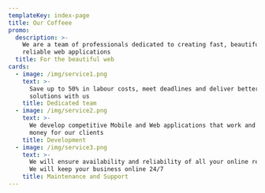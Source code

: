 ```yaml
---
templateKey: index-page
title: Our Coffeee
promo:
  description: >-
    We are a team of professionals dedicated to creating fast, beautiful and
    reliable web applications
  title: For the beautiful web
cards:
  - image: /img/service1.png
    text: >-
      Save up to 50% in labour costs, meet deadlines and deliver better
      solutions with us
    title: Dedicated team
  - image: /img/service2.png
    text: >-
      We develop competitive Mobile and Web applications that work and make
      money for our clients
    title: Development
  - image: /img/service3.png
    text: >-
      We will ensure availability and reliability of all your online resorces.
      We will keep your business online 24/7
    title: Maintenance and Support
---
```


